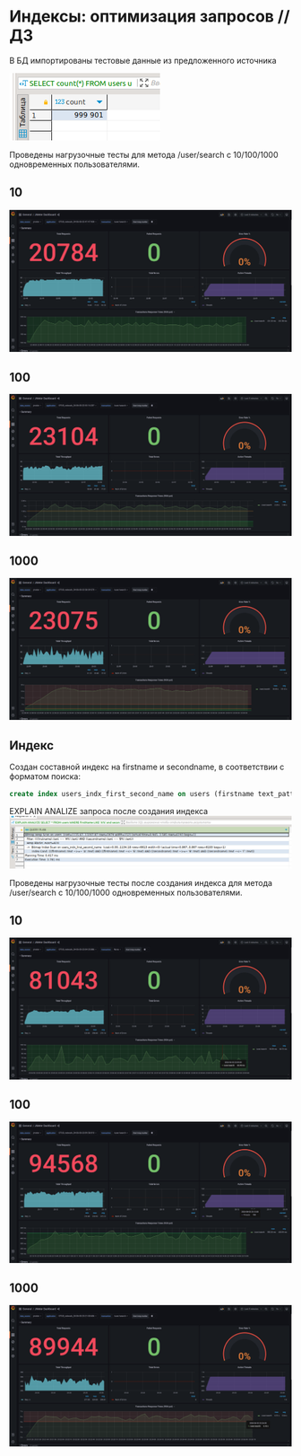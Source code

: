 # Индексы: оптимизация запросов // ДЗ

В БД импортированы тестовые данные из предложенного источника

![Count*](homework/2/count.png)

Проведены нагрузочные тесты для метода /user/search c 10/100/1000 одновременных пользователями.
## 10
![Count*](homework/2/10.png)
## 100
![Count*](homework/2/100.png)
## 1000
![Count*](homework/2/1000.png)

## Индекс
Создан составной индекс на firstname и secondname, в соответствии с форматом поиска:
```sql
create index users_indx_first_second_name on users (firstname text_pattern_ops, secondname text_pattern_ops);
```
EXPLAIN ANALIZE запроса после создания индекса
![Count*](homework/2/explain.png)

Проведены нагрузочные тесты после создания индекса для метода /user/search c 10/100/1000 одновременных пользователями.
## 10
![Count*](homework/2/10i.png)
## 100
![Count*](homework/2/100i.png)
## 1000
![Count*](homework/2/1000i.png)
